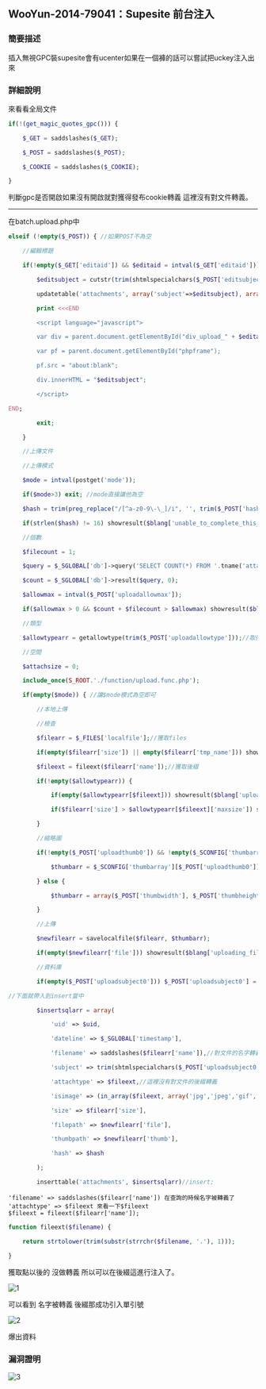 ## WooYun-2014-79041：Supesite 前台注入 

### 簡要描述
插入無視GPC裝supesite會有ucenter如果在一個褲的話可以嘗試把uckey注入出來


### 詳細說明
來看看全局文件

```php
if(!(get_magic_quotes_gpc())) {

    $_GET = saddslashes($_GET);

    $_POST = saddslashes($_POST);

    $_COOKIE = saddslashes($_COOKIE);

}
```
判斷gpc是否開啟如果沒有開啟就對獲得發布cookie轉義
這裡沒有對文件轉義。

---

在batch.upload.php中

```php
elseif (!empty($_POST)) { //如果POST不為空

    //編輯標題

    if(!empty($_GET['editaid']) && $editaid = intval($_GET['editaid'])) {

        $editsubject = cutstr(trim(shtmlspecialchars($_POST['editsubject'])), 50);

        updatetable('attachments', array('subject'=>$editsubject), array('aid'=>$editaid));

        print <<<END

        <script language="javascript">

        var div = parent.document.getElementById("div_upload_" + $editaid);

        var pf = parent.document.getElementById("phpframe");

        pf.src = "about:blank";

        div.innerHTML = "$editsubject";

        </script>

END;

        exit;

    }

	//上傳文件

    //上傳模式

    $mode = intval(postget('mode')); 

    if($mode>3) exit; //mode直接讓他為空

    $hash = trim(preg_replace("/[^a-z0-9\-\_]/i", '', trim($_POST['hash'])));

    if(strlen($hash) != 16) showresult($blang['unable_to_complete_this_craft']);//這裡只判斷哈希的長度為不為16沒有進一步的驗證那麼就讓hash為1111111111111111

    //個數

    $filecount = 1;

    $query = $_SGLOBAL['db']->query('SELECT COUNT(*) FROM '.tname('attachments').' WHERE hash=\''.$hash.'\'');

    $count = $_SGLOBAL['db']->result($query, 0);

    $allowmax = intval($_POST['uploadallowmax']);

    if($allowmax > 0 && $count + $filecount > $allowmax) showresult($blang['the_number_has_reached_maximum']);

    //類型

    $allowtypearr = getallowtype(trim($_POST['uploadallowtype']));//取得上船的類型

    //空間

    $attachsize = 0;

    include_once(S_ROOT.'./function/upload.func.php');

    if(empty($mode)) { //讓$mode模式為空即可

        //本地上傳

        //檢查

        $filearr = $_FILES['localfile'];//獲取files

        if(empty($filearr['size']) || empty($filearr['tmp_name'])) showresult($blang['failure_to_obtain_upload_file_size']);

        $fileext = fileext($filearr['name']);//獲取後綴

        if(!empty($allowtypearr)) {

            if(empty($allowtypearr[$fileext])) showresult($blang['upload_not_allow_this_type_of_resources']." ($allowtype_ext)");

            if($filearr['size'] > $allowtypearr[$fileext]['maxsize']) showresult($blang['file_size_exceeded_the_permissible_scope']);

        }

        //縮略圖

        if(!empty($_POST['uploadthumb0']) && !empty($_SCONFIG['thumbarray'][$_POST['uploadthumb0']])) {

            $thumbarr = $_SCONFIG['thumbarray'][$_POST['uploadthumb0']];

        } else {

            $thumbarr = array($_POST['thumbwidth'], $_POST['thumbheight']);

        }

        //上傳

        $newfilearr = savelocalfile($filearr, $thumbarr);

        if(empty($newfilearr['file'])) showresult($blang['uploading_files_failure']);

        //資料庫

        if(empty($_POST['uploadsubject0'])) $_POST['uploadsubject0'] = cutstr(filemain($filearr['name']), 50);

//下面就帶入到insert當中

        $insertsqlarr = array(

            'uid' => $uid,

            'dateline' => $_SGLOBAL['timestamp'],

            'filename' => saddslashes($filearr['name']),//對文件的名字轉義

            'subject' => trim(shtmlspecialchars($_POST['uploadsubject0'])),

            'attachtype' => $fileext,//這裡沒有對文件的後綴轉義

            'isimage' => (in_array($fileext, array('jpg','jpeg','gif','png'))?1:0),

            'size' => $filearr['size'],

            'filepath' => $newfilearr['file'],

            'thumbpath' => $newfilearr['thumb'],

            'hash' => $hash

        );

        inserttable('attachments', $insertsqlarr)//insert;
```
```
'filename' => saddslashes($filearr['name']) 在查詢的時候名字被轉義了
'attachtype' => $fileext 來看一下$fileext
$fileext = fileext($filearr['name']);
```

```php
function fileext($filename) {

    return strtolower(trim(substr(strrchr($filename, '.'), 1)));

}
```

獲取點以後的 沒做轉義 所以可以在後綴這進行注入了。

![1](https://raw.githubusercontent.com/dyeat/PDF/master/%E8%AB%96PHP%E5%B8%B8%E8%A6%8B%E7%9A%84%E6%BC%8F%E6%B4%9E/images/3/3.13/3.13-1.jpg)

可以看到 名字被轉義 後綴那成功引入單引號

![2](https://raw.githubusercontent.com/dyeat/PDF/master/%E8%AB%96PHP%E5%B8%B8%E8%A6%8B%E7%9A%84%E6%BC%8F%E6%B4%9E/images/3/3.13/3.13-2.jpg)

爆出資料



### 漏洞證明


![3](https://raw.githubusercontent.com/dyeat/PDF/master/%E8%AB%96PHP%E5%B8%B8%E8%A6%8B%E7%9A%84%E6%BC%8F%E6%B4%9E/images/3/3.13/3.13-3.jpg)

